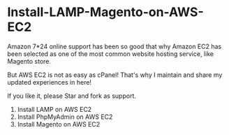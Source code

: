 Install-LAMP-Magento-on-AWS-EC2
===============================



Amazon 7*24 online support has been so good that why Amazon EC2 has been selected as one of the most common website hosting service, like Magento store.

But AWS EC2 is not as easy as cPanel! That's why I maintain and share my updated experiences in here!

If you like it, please Star and fork as support.

1) Install LAMP on AWS EC2
2) Install PhpMyAdmin on AWS EC2
3) Install Magento on AWS EC2

